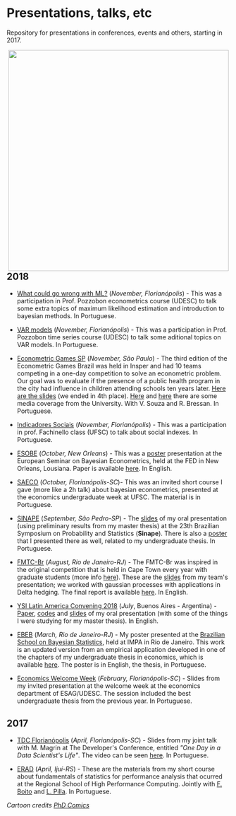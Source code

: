 # Presentations, talks, etc
Repository for presentations in conferences, events and others, starting in 2017.

<img src="http://phdcomics.com/comics/archive/phd012113s.gif" width="500" align = "right">

## 2018

* [What could go wrong with ML?](https://github.com/aishameriane/Presentations/blob/master/Econometria%20UDESC/EMV%20e%20Bayesiana%20-%20Aisha.pdf) (_November, Florianópolis_) - This was a participation in Prof. Pozzobon econometrics course (UDESC) to talk some extra topics of maximum likelihood estimation and introduction to bayesian methods. In Portuguese.

* [VAR models](https://github.com/aishameriane/Presentations/blob/master/Econometria%20UDESC/Modelos%20VAR%20-%20Aisha.pdf) (_November, Florianópolis_) - This was a participation in Prof. Pozzobon time series course (UDESC) to talk some aditional topics on VAR models. In Portuguese.

* [Econometric Games SP](https://www.insper.edu.br/agenda-de-eventos/econometric-games/) (_November, São Paulo_) - The third edition of the Econometric Games Brazil was held in Insper and had 10 teams competing in a one-day competition to solve an econometric problem. Our goal was to evaluate if the presence of a public health program in the city had influence in children attending schools ten years later. [Here are the slides](https://github.com/aishameriane/Presentations/blob/master/UDESC/Apresenta%C3%A7%C3%A3o%20marginais%20do%20crescimento.pdf) (we ended in 4th place). [Here](https://www.udesc.br/noticia/estudantes_de_ciencias_economicas_da_udesc_disputam_brazilian_econometric_games_em_sao_paulo) and [here](https://www.udesc.br/esag/noticia/equipe_do_curso_de_ciencias_economicas_da_udesc_fica_em_4__lugar_nos_brazilian_econometric_games) there are some media coverage from the University. With V. Souza and R. Bressan. In Portuguese.

* [Indicadores Sociais](https://github.com/aishameriane/Presentations/tree/master/Indicadores-Sociais) (_November, Florianópolis_) - This was a participation in prof. Fachinello class (UFSC) to talk about social indexes. In Portuguese.

* [ESOBE](https://www.frbatlanta.org/news/conferences-and-events/conferences/2018/1011-esobe-2018-new-orleans.aspx) (_October, New Orleans_) - This was a [poster](https://github.com/aishameriane/Presentations/blob/master/ESOBE/P%C3%B4ster%20ESOBE.pdf) presentation at the European Seminar on Bayesian Econometrics, held at the FED in New Orleans, Lousiana. Paper is available [here](https://github.com/aishameriane/Presentations/tree/master/ESOBE). In English.

* [SAECO](https://github.com/aishameriane/Presentations/tree/master/SAECO2018) (_October, Florianópolis-SC_)- This was an invited short course I gave (more like a 2h talk) about bayesian econometrics, presented at the economics undergraduate week at UFSC. The material is in Portuguese.

* [SINAPE](http://sinape2018.com.br/) (_September, São Pedro-SP_) - The [slides](https://github.com/aishameriane/Presentations/blob/master/SINAPE%202018/Apresentacao_SINAPE_2018_Aisha.pdf) of my oral presentation (using preliminary results from my master thesis) at the 23th Brazilian Symposium on Probability and Statistics (**Sinape**). There is also a [poster](https://github.com/aishameriane/Presentations/blob/master/SINAPE%202018/P%C3%B4ster%20Aishameriane%20SINAPE.pdf) that I presented there as well, related to my undergraduate thesis. In Portuguese.

* [FMTC-Br](https://emap.fgv.br/eventos/fmtc-br-2018) (_August, Rio de Janeiro-RJ_) - The FMTC-Br was inspired in the original competition that is held in Cape Town every year with graduate students (more info [here](http://www.acqufrr.co.za/math_challenge.aspx)). These are the [slides](https://github.com/aishameriane/Presentations/blob/master/Misc/Team2.html) from my team's presentation; we worked with gaussian processes with applications in Delta hedging. The final report is available [here](https://emap.fgv.br/sites/emap.fgv.br/files/u77/report_2018.pdf). In English.

* [YSI Latin America Convening 2018](https://www.ineteconomics.org/events/latam-convening) (_July_, Buenos Aires - Argentina) - [Paper](https://github.com/aishameriane/YSI2018/blob/master/Aishameriane%20Schmidt%20-%20Full%20paper%20-%20YSI%202018%20Latan%20Convening.pdf), [codes](https://github.com/aishameriane/YSI2018) and [slides](https://github.com/aishameriane/YSI2018/blob/master/Presentation%20-%20Aishameriane.pdf) of my oral presentation (with some of the things I were studying for my master thesis). In English.

* [EBEB](https://github.com/aishameriane/Presentations/blob/master/EBEB%202018/P%C3%B4ster.pdf) (_March, Rio de Janeiro-RJ_) - My poster presented at the [Brazilian School on Bayesian Statistics](http://www.redeabe.org.br/ebeb2018/), held at IMPA in Rio de Janeiro. This work is an updated version from an empirical application developed in one of the chapters of my undergraduate thesis in economics, which is available [here](http://sistemabu.udesc.br/pergamumweb/vinculos/000042/000042c2.pdf). The poster is in English, the thesis, in Portuguese.

* [Economics Welcome Week](https://github.com/aishameriane/Presentations/blob/master/UDESC/apresentacao-tcc-aisha.pdf) (_February, Florianópolis-SC_) - Slides from my invited presentation at the welcome week at the economics department of ESAG/UDESC. The session included the best undergraduate thesis from the previous year. In Portuguese.

## 2017

* [TDC Florianópolis](http://www.thedevelopersconference.com.br/tdc/2017/florianopolis/trilhas) (_April, Florianópolis-SC_) - Slides from my joint talk with M. Magrin at The Developer's Conference, entitled _"One Day in a Data Scientist's Life"_. The video can be seen [here](https://www.eventials.com/Globalcode/um-dia-na-vida-de-um-cientista-de-dados-stadium-quinta-matheus-magrin-aishameriane-schmidt/). In Portuguese.

* [ERAD](https://github.com/aishameriane/estatistica2017erad) (_April, Ijuí-RS_) - These are the materials from my short course about fundamentals of statistics for performance analysis that ocurred at the Regional School of High Performance Computing. Jointly with [F. Boito](http://www.inf.ufrgs.br/~fzboito/) and [L. Pilla](https://sites.google.com/view/laerciolimapilla/). In Portuguese.


*Cartoon credits* _[PhD Comics](http://phdcomics.com/comics/archive.php?comicid=1553)_
